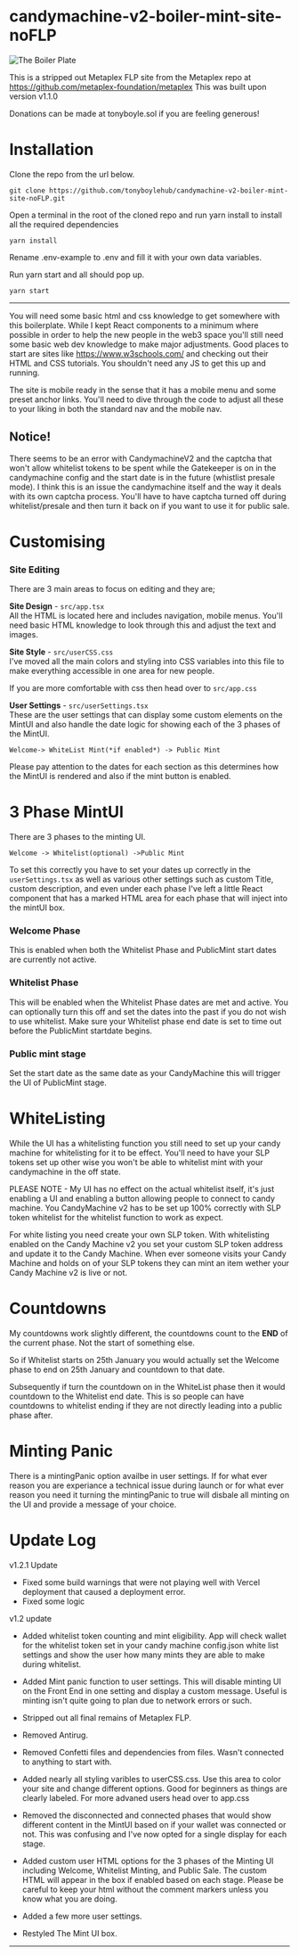 # candymachine-v2-boiler-mint-site-noFLP

![The Boiler Plate](https://github.com/tonyboylehub/candymachine-v2-boiler-mint-site-noFLP/blob/228e97fc6935153fefcf4f3033b0686f852a9e44/doc-resources/The-Boiler-Plate.png)

This is a stripped out Metaplex FLP site from the Metaplex repo at https://github.com/metaplex-foundation/metaplex
This was built upon version v1.1.0

Donations can be made at tonyboyle.sol if you are feeling generous!


# Installation

Clone the repo from the url below.

 	git clone https://github.com/tonyboylehub/candymachine-v2-boiler-mint-site-noFLP.git

Open a terminal in the root of the cloned repo and run yarn install to install all the required dependencies

	yarn install

Rename .env-example to .env and fill it with your own data variables.


Run yarn start and all should pop up.

	yarn start

---

You will need some basic html and css knowledge to get somewhere with this boilerplate. While I kept React components to a minimum where possible in order to help the new people in the web3 space you'll still need some basic web dev knowledge to make major adjustments. Good places to start are sites like https://www.w3schools.com/ and checking out their HTML and CSS tutorials. You shouldn't need any JS to get this up and running.

The site is mobile ready in the sense that it has a mobile menu and some preset anchor links. You'll need to dive through the code to adjust all these to your liking in both the standard nav and the mobile nav.

## Notice!
There seems to be an error with CandymachineV2 and the captcha that won't allow whitelist tokens to be spent while the Gatekeeper is on in the candymachine config and the start date is in the future (whistlist presale mode). I think this is an issue the candymachine itself and the way it deals with its own captcha process. You'll have to have captcha turned off during whitelist/presale and then turn it back on if you want to use it for public sale.


# Customising

### Site Editing
There are 3 main areas to focus on editing and they are;

 **Site Design** - `src/app.tsx`<br/>
All the HTML is located here and includes navigation, mobile menus. You'll need basic HTML knowledge to look through this and adjust the text and images.

**Site Style** - `src/userCSS.css`<br/>
I've moved all the main colors and styling into CSS variables into this file to make everything accessible in one area for new people.

If you are more comfortable with css then head over to `src/app.css` 

 **User Settings** - `src/userSettings.tsx`<br/>
These are the user settings that can display some custom elements on the MintUI and also handle the date logic for showing each of the 3 phases of the MintUI.

	Welcome-> WhiteList Mint(*if enabled*) -> Public Mint

Please pay attention to the dates for each section as this determines how the MintUI is rendered and also if the mint button is enabled.

# 3 Phase MintUI
There are 3 phases to the minting UI.

``Welcome -> Whitelist(optional) ->Public Mint``

To set this correctly you have to set your dates up correctly in the `userSettings.tsx` as well as various other settings such as custom Title, custom description, and even under each phase I've left a little React component that has a marked HTML area for each phase that will inject into the mintUI box.

### Welcome Phase
This is enabled when both the Whitelist Phase and PublicMint start dates are currently not active.

### Whitelist Phase
This will be enabled when the Whitelist Phase dates are met and active. You can optionally turn this off and set the dates into the past if you do not wish to use whitelist. Make sure your Whitelist phase end date is set to time out before the PublicMint startdate begins.

### Public mint stage
Set the start date as the same date as your CandyMachine this will trigger the UI of PublicMint stage.

# WhiteListing
While the UI has a whitelisting function you still need to set up your candy machine for whitelisting for it to be effect. You'll need to have your SLP tokens set up other wise you won't be able to whitelist mint with your candymachine in the off state.

PLEASE NOTE - My UI has no effect on the actual whitelist itself, it's just enabling a UI and enabling a button allowing people to connect to candy machine. You CandyMachine v2 has to be set up 100% correctly with SLP token whitelist for the whitelist function to work as expect.

For white listing you need create your own SLP token. With whitelisting enabled on the Candy Machine v2 you set your custom SLP token address and update it to the Candy Machine. When ever someone visits your Candy Machine and holds on of your SLP tokens they can mint an item wether your Candy Machine v2 is live or not.

# Countdowns
My countdowns work slightly different, the countdowns count to the **END** of the current phase. Not the start of something else.

So if Whitelist starts on 25th January you would actually set the Welcome phase to end on 25th January and countdown to that date.

Subsequently if turn the countdown on in the WhiteList phase then it would countdown to the Whitelist end date. This is so people can have countdowns to whitelist ending if they are not directly leading into a public phase after.

# Minting Panic
There is a mintingPanic option availbe in user settings. If for what ever reason you are experiance a technical issue during launch or for what ever reason you need it turning the mintingPanic to true will disbale all minting on the UI and provide a message of your choice.

# Update Log

v1.2.1 Update
- Fixed some build warnings that were not playing well with Vercel deployment that caused a deployment error.
- Fixed some logic

v1.2 update

- Added whitelist token counting and mint eligibility. App will check wallet for the whitelist token set in your candy machine config.json white list settings and show the user how many mints they are able to make during whitelist.

- Added Mint panic function to user settings. 
This will disable minting UI on the Front End in one setting and display a custom message. Useful is minting isn't quite going to plan due to network errors or such.

- Stripped out all final remains of Metaplex FLP.

- Removed Antirug.

- Removed Confetti files and dependencies from files. Wasn't connected to anything to start with.

- Added nearly all styling varibles to userCSS.css.
Use this area to color your site and change different options. Good for beginners as things are clearly labeled.
For more advaned users head over to app.css

- Removed the disconnected and connected phases that would show different content in the MintUI based on if your wallet was connected or not. This was confusing and I've now opted for a single display for each stage.

- Added custom user HTML options for the 3 phases of the Minting UI including Welcome, Whitelist Minting, and Public Sale. The custom HTML will appear in the box if enabled based on each stage. Please be careful to keep your html without the comment markers unless you know what you are doing.

- Added a few more user settings.

- Restyled The Mint UI box.
---


